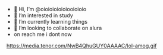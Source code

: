 - 👋 Hi, I’m @oioioioioioiooioioio
- 👀 I’m interested in study
- 🌱 I’m currently learning things
- 💞️ I’m looking to collaborate on alura 
- on reach me i dont now

<!---
oioioioioioiooioioio/oioioioioioiooioioio is a ✨ special ✨ repository because its `README.md` (this file) appears on your GitHub profile.
You can click the Preview link to take a look at your changes.
--->
![]()
https://media.tenor.com/NwB4QhuGUY0AAAAC/lol-amog.gif

